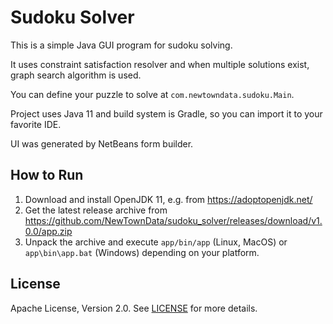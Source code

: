 # Sudoku Solver

This is a simple Java GUI program for sudoku solving.

It uses constraint satisfaction resolver and when multiple solutions exist, graph search algorithm is used.

You can define your puzzle to solve at `com.newtowndata.sudoku.Main`.

Project uses Java 11 and build system is Gradle, so you can import it to your favorite IDE.

UI was generated by NetBeans form builder.

## How to Run

1. Download and install OpenJDK 11, e.g. from https://adoptopenjdk.net/
1. Get the latest release archive from https://github.com/NewTownData/sudoku_solver/releases/download/v1.0.0/app.zip
1. Unpack the archive and execute `app/bin/app` (Linux, MacOS) or `app\bin\app.bat` (Windows) depending on your platform.

## License

Apache License, Version 2.0. See [LICENSE](LICENSE) for more details.
